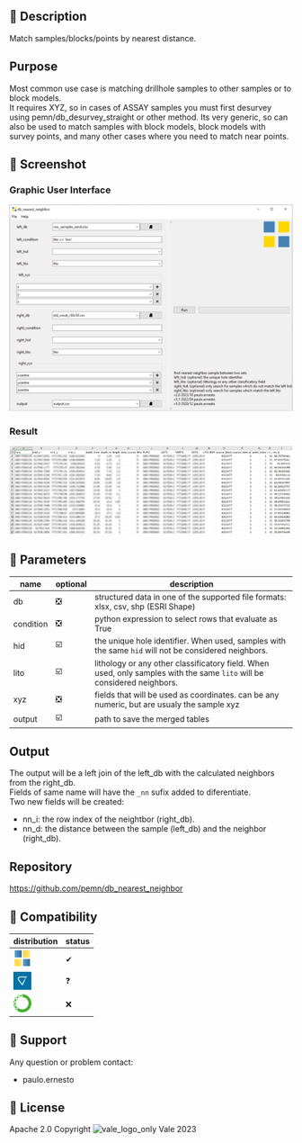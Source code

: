 ## 📌 Description
Match samples/blocks/points by nearest distance.  
## Purpose
Most common use case is matching drillhole samples to other samples or to block models.  
It requires XYZ, so in cases of ASSAY samples you must first desurvey using pemn/db_desurvey_straight or other method.
Its very generic, so can also be used to match samples with block models, block models with survey points, and many other cases where you need to match near points.
## 📸 Screenshot
### Graphic User Interface  
![screenshot1](https://github.com/pemn/assets/blob/main/db_nearest_neighbor1.png?raw=true)
  
### Result  
![screenshot2](https://github.com/pemn/assets/blob/main/db_nearest_neighbor2.png?raw=true)
## 📝 Parameters
name|optional|description
---|---|------
|db|❎|structured data in one of the supported file formats: xlsx, csv, shp (ESRI Shape)|
|condition|❎|python expression to select rows that evaluate as True|
|hid|☑️|the unique hole identifier. When used, samples with the same `hid` will not be considered neighbors.|
|lito|☑️|lithology or any other classificatory field. When used, only samples with the same `lito` will be considered neighbors.|
|xyz|❎|fields that will be used as coordinates. can be any numeric, but are usualy the sample xyz|
|output|☑️|path to save the merged tables|
## Output  
The output will be a left join of the left_db with the calculated neighbors from the right_db.  
Fields of same name will have the `_nn` sufix added to diferentiate.  
Two new fields will be created:
 - nn_i: the row index of the neightbor (right_db).
 - nn_d: the distance between the sample (left_db) and the neighbor (right_db).
## Repository
https://github.com/pemn/db_nearest_neighbor
## 🧩 Compatibility
distribution|status
---|---
![winpython_icon](https://github.com/pemn/assets/blob/main/winpython_icon.png?raw=true)|✔
![vulcan_icon](https://github.com/pemn/assets/blob/main/vulcan_icon.png?raw=true)|❓
![anaconda_icon](https://github.com/pemn/assets/blob/main/anaconda_icon.png?raw=true)|❌
## 🙋 Support
Any question or problem contact:
 - paulo.ernesto
## 💎 License
Apache 2.0
Copyright ![vale_logo_only](../../code/pandoc_index/assets/vale_logo_only_r.svg) Vale 2023
